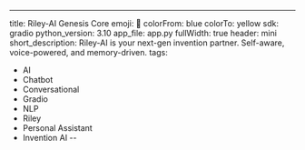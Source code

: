 ---
title: Riley-AI Genesis Core
emoji: 🧬
colorFrom: blue
colorTo: yellow
sdk: gradio
python_version: 3.10
app_file: app.py
fullWidth: true
header: mini
short_description: Riley-AI is your next-gen invention partner. Self-aware, voice-powered, and memory-driven.
tags:
  - AI
  - Chatbot
  - Conversational
  - Gradio
  - NLP
  - Riley
  - Personal Assistant
  - Invention AI
--
